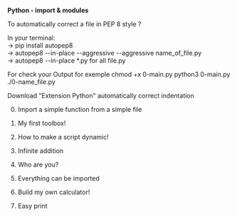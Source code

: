 **Python - import & modules**  

To automatically correct a file in PEP 8 style ?  

In your terminal:  
-> pip install autopep8  
-> autopep8 --in-place --aggressive --aggressive name_of_file.py   
-> autopep8 --in-place *.py		for all file.py  

For check your Output for exemple    chmod +x 0-main.py       python3 0-main.py  ./0-name_file.py  

Download "Extension Python" automatically correct indentation  

0. Import a simple function from a simple file  
1. My first toolbox!  
2. How to make a script dynamic!  
3. Infinite addition  
4. Who are you?  
5. Everything can be imported  
  
6. Build my own calculator!  
7. Easy print 

